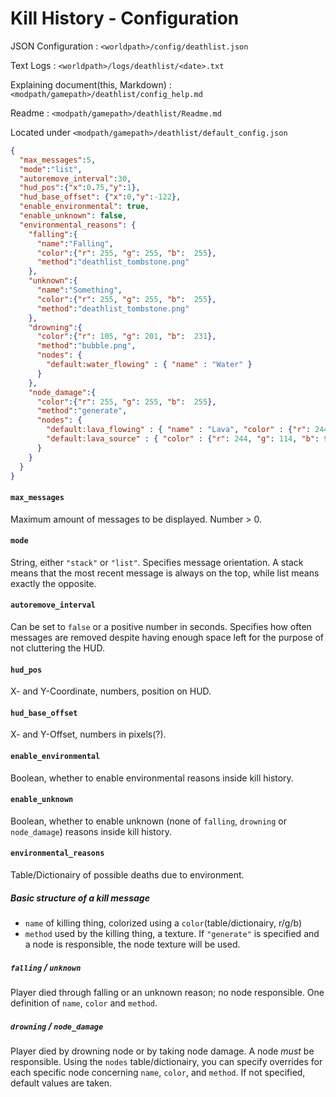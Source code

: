 # Kill History - Configuration


JSON Configuration : `<worldpath>/config/deathlist.json`

Text Logs : `<worldpath>/logs/deathlist/<date>.txt`

Explaining document(this, Markdown) : `<modpath/gamepath>/deathlist/config_help.md`

Readme : `<modpath/gamepath>/deathlist/Readme.md`

Located under `<modpath/gamepath>/deathlist/default_config.json`
```json
{
  "max_messages":5,
  "mode":"list",
  "autoremove_interval":30,
  "hud_pos":{"x":0.75,"y":1},
  "hud_base_offset": {"x":0,"y":-122},
  "enable_environmental": true,
  "enable_unknown": false,
  "environmental_reasons": {
    "falling":{
      "name":"Falling",
      "color":{"r": 255, "g": 255, "b":  255},
      "method":"deathlist_tombstone.png"
    },
    "unknown":{
      "name":"Something",
      "color":{"r": 255, "g": 255, "b":  255},
      "method":"deathlist_tombstone.png"
    },
    "drowning":{
      "color":{"r": 105, "g": 201, "b":  231},
      "method":"bubble.png",
      "nodes": {
        "default:water_flowing" : { "name" : "Water" }
      }
    },
    "node_damage":{
      "color":{"r": 255, "g": 255, "b":  255},
      "method":"generate",
      "nodes": {
        "default:lava_flowing" : { "name" : "Lava", "color" : {"r": 244, "g": 114, "b": 9}, "method" : "fire_basic_flame.png" },
        "default:lava_source" : { "color" : {"r": 244, "g": 114, "b": 9}, "method" : "fire_basic_flame.png" }
      }
    }
  }
}
```

#### `max_messages`
Maximum amount of messages to be displayed. Number > 0.
#### `mode`
String, either `"stack"` or `"list"`. Specifies message orientation. A stack means that the most recent message is always on the top, while list means exactly the opposite.
#### `autoremove_interval`
Can be set to `false` or a positive number in seconds. Specifies how often messages are removed despite having enough space left for the purpose of not cluttering the HUD.
#### `hud_pos`
X- and Y-Coordinate, numbers, position on HUD.
#### `hud_base_offset`
X- and Y-Offset, numbers in pixels(?).
#### `enable_environmental`
Boolean, whether to enable environmental reasons inside kill history.
#### `enable_unknown`
Boolean, whether to enable unknown (none of `falling`, `drowning` or `node_damage`) reasons inside kill history.
#### `environmental_reasons`
Table/Dictionairy of possible deaths due to environment.
##### Basic structure of a kill message
* `name` of killing thing, colorized using a `color`(table/dictionairy, r/g/b)
* `method` used by the killing thing, a texture. If `"generate"` is specified and a node is responsible, the node texture will be used.
##### `falling` / `unknown`
Player died through falling or an unknown reason; no node responsible. One definition of `name`, `color` and `method`.
##### `drowning` / `node_damage`
Player died by drowning node or by taking node damage. A node *must* be responsible.
Using the `nodes` table/dictionairy, you can specify overrides for each specific node concerning `name`, `color`, and `method`. If not specified, default values are taken.
